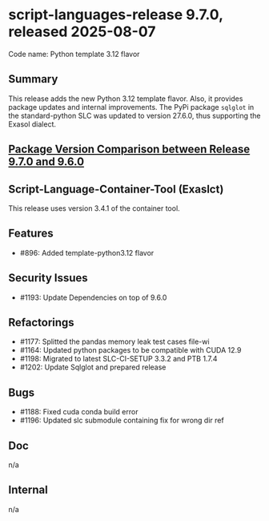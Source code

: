 # script-languages-release 9.7.0, released 2025-08-07

Code name: Python template 3.12 flavor

## Summary

This release adds the new Python 3.12 template flavor. Also, it provides package updates and internal improvements.
The PyPi package `sqlglot` in the standard-python SLC was updated to version 27.6.0, thus supporting the Exasol dialect.

## [Package Version Comparison between Release 9.7.0 and 9.6.0](package_diffs/9.7.0/README.md)

## Script-Language-Container-Tool (Exaslct)

This release uses version 3.4.1 of the container tool.

## Features

 - #896: Added template-python3.12 flavor

## Security Issues

 - #1193: Update Dependencies on top of 9.6.0

## Refactorings

 - #1177: Splitted the pandas memory leak test cases file-wi
 - #1164: Updated python packages to be compatible with CUDA 12.9
 - #1198: Migrated to latest SLC-CI-SETUP 3.3.2 and PTB 1.7.4
 - #1202: Update Sqlglot and prepared release

## Bugs

 - #1188: Fixed cuda conda build error
 - #1196: Updated slc submodule containing fix for wrong dir ref

## Doc

n/a

## Internal

 n/a
